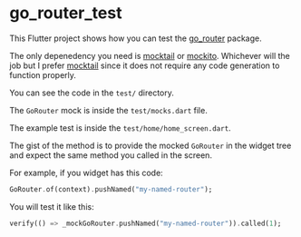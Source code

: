 # go_router_test

This Flutter project shows how you can test the [go_router](https://pub.dev/packages/go_router) package.

The only depenedency you need is [mocktail](https://pub.dev/packages/mocktail) or [mockito](https://pub.dev/packages/mockito). Whichever will the job but I prefer [mocktail](https://pub.dev/packages/mocktail) since it does not require any code generation to function properly.

You can see the code in the `test/` directory.

The `GoRouter` mock is inside the `test/mocks.dart` file.

The example test is inside the `test/home/home_screen.dart`.

The gist of the method is to provide the mocked `GoRouter` in the widget tree and expect the same method you called in the screen.

For example, if you widget has this code:

```dart
GoRouter.of(context).pushNamed("my-named-router");
```

You will test it like this:

```dart
verify(() => _mockGoRouter.pushNamed("my-named-router")).called(1);
```
